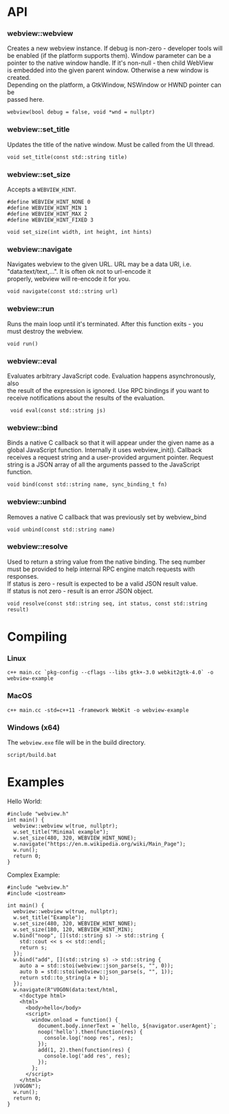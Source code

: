 # API

### webview::webview
Creates a new webview instance. If debug is non-zero - developer tools will  
be enabled (if the platform supports them). Window parameter can be a  
pointer to the native window handle. If it's non-null - then child WebView  
is embedded into the given parent window. Otherwise a new window is created.  
Depending on the platform, a GtkWindow, NSWindow or HWND pointer can be  
passed here.
```
webview(bool debug = false, void *wnd = nullptr)
```

### webview::set_title
Updates the title of the native window. Must be called from the UI thread.
```
void set_title(const std::string title)
```

### webview::set_size
Accepts a `WEBVIEW_HINT`.  
```
#define WEBVIEW_HINT_NONE 0
#define WEBVIEW_HINT_MIN 1
#define WEBVIEW_HINT_MAX 2
#define WEBVIEW_HINT_FIXED 3
```
```
void set_size(int width, int height, int hints)
```

### webview::navigate
Navigates webview to the given URL. URL may be a data URI, i.e.  
"data:text/text,<html>...</html>". It is often ok not to url-encode it  
properly, webview will re-encode it for you.  
```
void navigate(const std::string url)
```

### webview::run
Runs the main loop until it's terminated. After this function exits - you  
must destroy the webview.  
```
void run()
```

### webview::eval
Evaluates arbitrary JavaScript code. Evaluation happens asynchronously, also  
the result of the expression is ignored. Use RPC bindings if you want to  
receive notifications about the results of the evaluation.  
```
 void eval(const std::string js)
```

### webview::bind
Binds a native C callback so that it will appear under the given name as a  
global JavaScript function. Internally it uses webview_init(). Callback  
receives a request string and a user-provided argument pointer. Request  
string is a JSON array of all the arguments passed to the JavaScript  
function.
```
void bind(const std::string name, sync_binding_t fn)
```

### webview::unbind
Removes a native C callback that was previously set by webview_bind
```
void unbind(const std::string name)
```

### webview::resolve
Used to return a string value from the native binding. The seq number  
must be provided to help internal RPC engine match requests with responses.  
If status is zero - result is expected to be a valid JSON result value.  
If status is not zero - result is an error JSON object.
```
void resolve(const std::string seq, int status, const std::string result)
```

# Compiling

### Linux  
```
c++ main.cc `pkg-config --cflags --libs gtk+-3.0 webkit2gtk-4.0` -o webview-example
```

### MacOS
```
c++ main.cc -std=c++11 -framework WebKit -o webview-example
```

### Windows (x64)
The `webview.exe` file will be in the build directory.  
```
script/build.bat
```

# Examples
Hello World:
```
#include "webview.h"
int main() {
  webview::webview w(true, nullptr);
  w.set_title("Minimal example");
  w.set_size(480, 320, WEBVIEW_HINT_NONE);
  w.navigate("https://en.m.wikipedia.org/wiki/Main_Page");
  w.run();
  return 0;
}
```

Complex Example:
```
#include "webview.h"
#include <iostream>

int main() {
  webview::webview w(true, nullptr);
  w.set_title("Example");
  w.set_size(480, 320, WEBVIEW_HINT_NONE);
  w.set_size(180, 120, WEBVIEW_HINT_MIN);
  w.bind("noop", [](std::string s) -> std::string {
    std::cout << s << std::endl;
    return s;
  });
  w.bind("add", [](std::string s) -> std::string {
    auto a = std::stoi(webview::json_parse(s, "", 0));
    auto b = std::stoi(webview::json_parse(s, "", 1));
    return std::to_string(a + b);
  });
  w.navigate(R"V0G0N(data:text/html,
    <!doctype html>
    <html>
      <body>hello</body>
      <script>
        window.onload = function() {
          document.body.innerText = `hello, ${navigator.userAgent}`;
          noop('hello').then(function(res) {
            console.log('noop res', res);
          });
          add(1, 2).then(function(res) {
            console.log('add res', res);
          });
        };
      </script>
    </html>
  )V0G0N");
  w.run();
  return 0;
}
```
